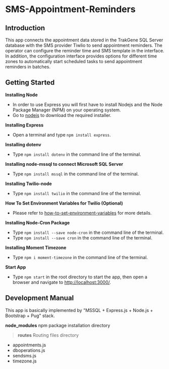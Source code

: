 # SMS-Appointment-Reminders

## Introduction
This app connects the appointment data stored in the TrakGene SQL Server database with the SMS provider Tiwlio to send appointment reminders. The operator can configure the reminder time and SMS template in the interface. In addition, the configuration interface provides options for different time zones to automatically start scheduled tasks to send appointment reminders in batches.

## Getting Started
**Installing Node**
  - In order to use Express you will first have to install Nodejs and the Node Package Manager (NPM) on your operating system. 
  - Go to [nodejs](https://nodejs.org/en/) to download the required installer.

**Installing Express**
  - Open a terminal and type `npm install express`.

**Installing dotenv**
  - Type `npm install dotenv` in the command line of the terminal.

**Installing node-mssql to connect Microsoft SQL Server**
  - Type `npm install mssql` in the command line of the terminal.

**Installing Twilio-node**
  - Type `npm install twilio` in the command line of the terminal.

**How To Set Environment Variables for Twilio (Optional)**
  - Please refer to [how-to-set-environment-variables](https://www.twilio.com/blog/2017/01/how-to-set-environment-variables.html) for more details.

**Installing Node-Cron Package**
  - Type `npm install --save node-cron` in the command line of the terminal.
  - Type `npm install --save cron` in the command line of the terminal.

**Installing Moment Timezone**
  - Type `npm i moment-timezone` in the command line of the terminal.

**Start App**
  - Type `npm start` in the root directory to start the app, then open a browser and navigate to [http://localhost:3000/](http://localhost:3000/).

## Development Manual
This app is basically implemented by "MSSQL + Express.js + Node.js + Bootstrap + Pug" stack.

**node_modules** npm package installation directory
> **routes** Routing files directory
  - appointments.js
  - dboperations.js
  - sendsms.js
  - timezone.js



